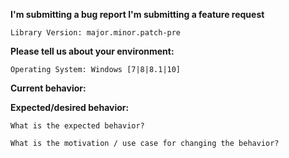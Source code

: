 

**I'm submitting a bug report I'm submitting a feature request**

    Library Version: major.minor.patch-pre

**Please tell us about your environment:**

    Operating System: Windows [7|8|8.1|10]

**Current behavior:**

**Expected/desired behavior:**

    What is the expected behavior?

    What is the motivation / use case for changing the behavior?

